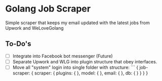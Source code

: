 # Golang Job Scraper
Simple scraper that keeps my email updated with the latest jobs from Upwork and WeLoveGolang

## To-Do's
- [ ] Integrate into Facebook bot messenger (Future)
- [ ] Separate Upwork and WLG into plugin structure that obey interfaces.
- [ ] Move all "system" login into single folder with structure: ```
    {
      job-scraper: {
        scraper: {
          plugins: {
          },
          model: {
          },
          email: {
          },
          db: {
          }
        }
      }
    }
    ```

  
